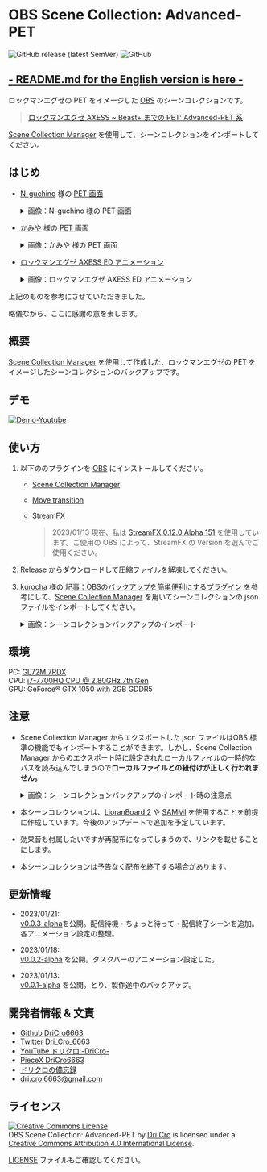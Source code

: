 # OBS Scene Collection: Advanced-PET

![GitHub release (latest SemVer)](https://img.shields.io/github/v/release/DriCro6663/advanced-pet)
![GitHub](https://img.shields.io/github/license/DriCro6663/advanced-pet)

## [- README.md for the English version is here -](./README-EN.md)

ロックマンエグゼの PET をイメージした [OBS](https://obsproject.com/ja) のシーンコレクションです。

> [ロックマンエグゼ AXESS ~ Beast+ までの PET: Advanced-PET 系](https://www.nicovideo.jp/watch/sm30540016)

[Scene Collection Manager](https://obsproject.com/forum/resources/scene-collection-manager.1434/) を使用して、シーンコレクションをインポートしてください。

## はじめ

* [N-guchino](https://exe-rockman.net/) 様の [PET 画面](https://exe-rockman.net/wp-content/uploads/2020/06/pet06.png)

    <details>
    <summary>画像：N-guchino 様の PET 画面</summary>

    [![N-guchino_PET](https://exe-rockman.net/wp-content/uploads/2020/06/pet06.png)](https://exe-rockman.net/make_a_pet_extra01/)

    </details>

* [かみや](https://www.nicovideo.jp/user/19608348) 様の [PET 画面](https://www.nicovideo.jp/watch/sm36826926)

    <details>
    <summary>画像：かみや 様の PET 画面</summary>

    [![ロックマンエグゼ風仮想背景](https://img.cdn.nimg.jp/s/nicovideo/thumbnails/36826926/36826926.61672808.original/r1280x720l?key=288286928b9953df497529e34b1532da9f672da9b8e034b847091eaf6e526f75)](https://www.youtube.com/watch?v=lhHvjWNb8AA)

    </details>

* [ロックマンエグゼ AXESS ED アニメーション](https://www.nicovideo.jp/watch/sm30540016)

    <details><summary>画像：ロックマンエグゼ AXESS ED アニメーション</summary>

    [![光とどく場所ノンテロ](https://img.cdn.nimg.jp/s/nicovideo/thumbnails/30540016/30540016.original/r1280x720l?key=52b270c1df982983aa0f64c9f029287bb0965a98f31a33d56cacd9c0dc75bc5a)](https://www.nicovideo.jp/watch/sm30540016)

    </details>

上記のものを参考にさせていただきました。

略儀ながら、ここに感謝の意を表します。

## 概要

[Scene Collection Manager](https://obsproject.com/forum/resources/scene-collection-manager.1434/) を使用して作成した、ロックマンエグゼの PET をイメージしたシーンコレクションのバックアップです。

## デモ

[![Demo-Youtube](https://img.youtube.com/vi/YNTyu1tz2Hg/0.jpg)](https://www.youtube.com/watch?v=YNTyu1tz2Hg)

## 使い方

1. 以下ののプラグインを [OBS](https://obsproject.com/ja) にインストールしてください。

    * [Scene Collection Manager](https://obsproject.com/forum/resources/scene-collection-manager.1434/)
    * [Move transition](https://obsproject.com/forum/resources/move-transition.913/)
    * [StreamFX](https://obsproject.com/forum/resources/streamfx-for-obs%C2%AE-studio.578/)

        > 2023/01/13 現在、私は [StreamFX 0.12.0 Alpha 151](https://github.com/Xaymar/obs-StreamFX/releases/tag/0.12.0a151) を使用しています。ご使用の OBS によって、StreamFX の Version を選んでご使用ください。

2. [Release](https://github.com/DriCro6663//releases) からダウンロードして圧縮ファイルを解凍してください。

3. [kurocha](https://kurocha.jp/) 様の [記事：OBSのバックアップを簡単便利にするプラグイン](https://kurocha.jp/obs-scene-collection-manager) を参考にして、[Scene Collection Manager](https://obsproject.com/forum/resources/scene-collection-manager.1434/) を用いてシーンコレクションの json ファイルをインポートしてください。

    <details><summary>
    画像：シーンコレクションバックアップのインポート
    </summary>
    
    ![kurocha-import-01](https://kurocha.jp/wp-content/uploads/2022/05/2022-05-09_17h12_27-1.jpg)
    
    ![kurocha-import-02](https://kurocha.jp/wp-content/uploads/2022/05/2022-05-09_17h14_04.jpg)
    
    ![kurocha-import-03](https://kurocha.jp/wp-content/uploads/2022/05/2022-05-09_17h17_53.jpg)
    
    > [OBSのバックアップを簡単便利にするプラグイン](https://kurocha.jp/obs-scene-collection-manager)
    </details>

## 環境

PC: [GL72M 7RDX](https://www.msi.com/Laptop/GL72M-7RDX/Specification)  
CPU: [i7-7700HQ CPU @ 2.80GHz 7th Gen](https://www.intel.co.jp/content/www/jp/ja/products/sku/97185/intel-core-i77700hq-processor-6m-cache-up-to-3-80-ghz/specifications.html)  
GPU: GeForce® GTX 1050 with 2GB GDDR5

## 注意

* Scene Collection Manager からエクスポートした json ファイルはOBS 標準の機能でもインポートすることができます。しかし、Scene Collection Manager からのエクスポート時に設定されたローカルファイルの一時的なパスを読み込んでしまうので**ローカルファイルとの紐付けが正しく行われません。**

    <details><summary>
    画像：シーンコレクションバックアップのインポート時の注意点
    </summary>
    
    ![kurocha-note-01](https://kurocha.jp/wp-content/uploads/2022/05/2022-05-09_17h11_06.jpg)
    
    ![kurocha-note-02](https://kurocha.jp/wp-content/uploads/2022/05/2022-05-09_17h17_02.jpg)
    
    > [OBSのバックアップを簡単便利にするプラグイン](https://kurocha.jp/obs-scene-collection-manager)

    </details>

* 本シーンコレクションは、[LioranBoard 2](https://github.com/LioranWaters/Lioranboard2Update) や [SAMMI](https://sammi.solutions/) を使用することを前提に作成しています。今後のアップデートで追加を予定しています。

* 効果音も付属したいですが再配布になってしまうので、リンクを載せることにします。

* 本シーンコレクションは予告なく配布を終了する場合があります。

## 更新情報

* 2023/01/21:<br>[v0.0.3-alpha](https://github.com/DriCro6663/advanced-pet/releases/tag/v0.0.3)を公開。配信待機・ちょっと待って・配信終了シーンを追加。各アニメーション設定の整理。

* 2023/01/18:<br>[v0.0.2-alpha](https://github.com/DriCro6663/advanced-pet/releases/tag/v0.0.2) を公開。タスクバーのアニメーション設定した。

* 2023/01/13:<br>[v0.0.1-alpha](https://github.com/DriCro6663/advanced-pet/releases/tag/v0.0.1) を公開。とり、製作途中のバックアップ。

## 開発者情報 & 文責

* [Github DriCro6663](https://github.com/DriCro6663)
* [Twitter Dri_Cro_6663](https://twitter.com/Dri_Cro_6663)
* [YouTube ドリクロ -DriCro-](https://www.youtube.com/channel/UCyWgav9wdiPVjYphB7jrWCQ)
* [PieceX DriCro6663](https://www.piecex.com/users/profile/DriCro6663)
* [ドリクロの備忘録](https://dri-cro-6663.jp/)
* dri.cro.6663@gmail.com

## ライセンス

<a rel="license" href="http://creativecommons.org/licenses/by/4.0/deed.ja"><img alt="Creative Commons License" style="border-width:0" src="https://i.creativecommons.org/l/by/4.0/88x31.png" /></a><br /><span xmlns:dct="http://purl.org/dc/terms/" href="http://purl.org/dc/dcmitype/Dataset" property="dct:title" rel="dct:type">OBS Scene Collection: Advanced-PET</span> by <a xmlns:cc="http://creativecommons.org/ns#" href="https://github.com/DriCro6663/advanced-pet" property="cc:attributionName" rel="cc:attributionURL">Dri Cro</a> is licensed under a <a rel="license" href="http://creativecommons.org/licenses/by/4.0/">Creative Commons Attribution 4.0 International License</a>.

[LICENSE](.LICENSE) ファイルもご確認してください。
